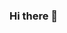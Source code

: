 ### Hi there 👋

<!--
**Nizfal/nizfal** is a ✨ _special_ ✨ repository because its `README.md` (this file) appears on your GitHub profile.

Here are some ideas to get you started:

- 🔭 I’m currently working on cool 🤖
- 🌱 I’m currently learning Python
- 💬 Ask me about anything, I will try to help 😊
- 📫 How to reach me: Ping me on Twitter
- ⚡ Fun fact: Iam Crazyy 👣
-->
